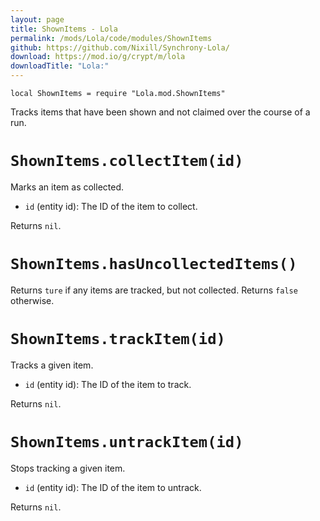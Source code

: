 ```yaml
---
layout: page
title: ShownItems - Lola
permalink: /mods/Lola/code/modules/ShownItems
github: https://github.com/Nixill/Synchrony-Lola/
download: https://mod.io/g/crypt/m/lola
downloadTitle: "Lola:"
---
```


`local ShownItems = require "Lola.mod.ShownItems"`

Tracks items that have been shown and not claimed over the course of a run.


# `ShownItems.collectItem(id)`
Marks an item as collected.

- `id` (entity id): The ID of the item to collect.

Returns `nil`.


# `ShownItems.hasUncollectedItems()`
Returns `ture` if any items are tracked, but not collected. Returns `false` otherwise.


# `ShownItems.trackItem(id)`
Tracks a given item.

- `id` (entity id): The ID of the item to track.

Returns `nil`.


# `ShownItems.untrackItem(id)`
Stops tracking a given item.

- `id` (entity id): The ID of the item to untrack.

Returns `nil`.